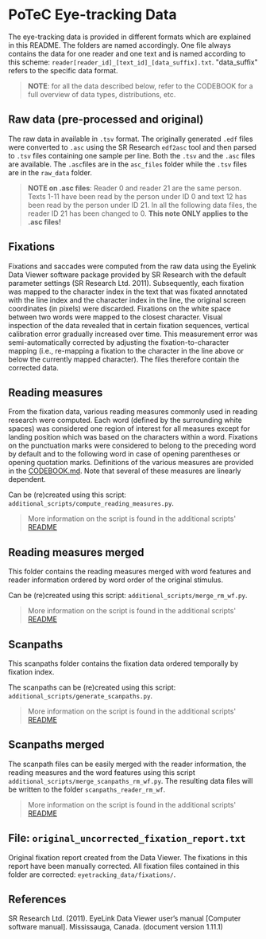 # PoTeC Eye-tracking Data

The eye-tracking data is provided in different formats which are explained in this README. The folders are named
accordingly.
One file always contains the data for one reader and one text and is named according to this scheme:
`reader[reader_id]_[text_id]_[data_suffix].txt`.
"data_suffix" refers to the specific data format.

> **NOTE**: for all the data described below, refer to the CODEBOOK for a full overview of data types, distributions, etc.

## Raw data (pre-processed and original)
The raw data in available in ``.tsv`` format. The originally generated ``.edf`` files were converted to ``.asc`` using the
SR Research `edf2asc` tool and then parsed to `.tsv` files containing one sample per line.
Both the `.tsv` and the `.asc` files are available. The `.asc`files are in the `asc_files` folder while the `.tsv` files
are in the `raw_data` folder.
> **NOTE on .asc files**: Reader 0 and reader 21 are the same person. Texts 1-11 have been read by the person under ID 0 and text 12 has been read by the person under ID 21.
In all the following data files, the reader ID 21 has been changed to 0. **This note ONLY applies to the .asc files!** 

## Fixations

Fixations and saccades were computed from the raw data using the Eyelink Data Viewer software package provided by SR 
Research with the default parameter settings (SR Research Ltd. 2011). Subsequently, each fixation was mapped to the 
character index in the text that was fixated annotated with the line index and the character index in the line, 
the original screen coordinates (in pixels) were discarded. Fixations on the 
white space between two words were mapped to the closest character. Visual inspection of the data revealed that in 
certain fixation sequences, vertical calibration error gradually increased over time. This measurement error was 
semi-automatically corrected by adjusting the fixation-to-character mapping (i.e., re-mapping a fixation to the 
character in the line above or below the currently mapped character). The files therefore contain the corrected data.

## Reading measures

From the fixation data, various reading measures commonly used in reading research were computed. 
Each word (defined by the surrounding white spaces) was considered one 
region of interest for all measures except for landing position which was based on the characters within a word. 
Fixations on the punctuation marks were considered to belong to the preceding word by default and to the following 
word in case of opening parentheses or opening quotation marks. Definitions of the various measures are provided in the
[CODEBOOK.md](../CODEBOOK.md). Note that several of these measures are linearly dependent.

Can be (re)created using this script: ``additional_scripts/compute_reading_measures.py``.

> More information on the script is found in the additional scripts' [README](../additional_scripts/README.md)

## Reading measures merged

This folder contains the reading measures merged with word features and reader information ordered by word 
order of the original stimulus.

Can be (re)created using this script: ``additional_scripts/merge_rm_wf.py``.

> More information on the script is found in the additional scripts' [README](../additional_scripts/README.md)


## Scanpaths

This scanpaths folder contains the fixation data ordered temporally by fixation index.

The scanpaths can be (re)created using this script: ``additional_scripts/generate_scanpaths.py``.

> More information on the script is found in the additional scripts' [README](../additional_scripts/README.md)


## Scanpaths merged

The scanpath files can be easily merged with the reader information, the reading measures and the word features 
using this script `additional_scripts/merge_scanpaths_rm_wf.py`. The resulting data files will be written to the folder 
`scanpaths_reader_rm_wf`.

> More information on the script is found in the additional scripts' [README](../additional_scripts/README.md)


## File: ``original_uncorrected_fixation_report.txt``
Original fixation report created from the Data Viewer. The fixations in this report have been manually corrected.
All fixation files contained in this folder are corrected: `eyetracking_data/fixations/`.

## References

SR Research Ltd. (2011). EyeLink Data Viewer user’s manual [Computer software manual]. Mississauga, Canada. (document version 1.11.1)
